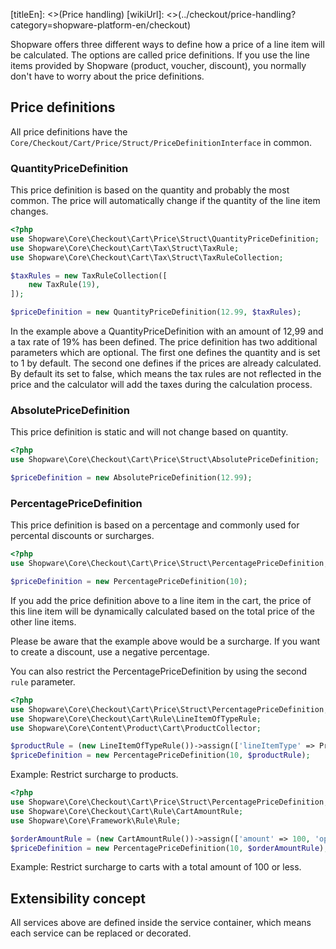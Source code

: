 [titleEn]: <>(Price handling)
[wikiUrl]: <>(../checkout/price-handling?category=shopware-platform-en/checkout)

Shopware offers three different ways to define how a price of a line item will be calculated. 
The options are called price definitions. If you use the line items provided 
by Shopware (product, voucher, discount), you normally don't have to worry about the price definitions.


## Price definitions
All price definitions have the `Core/Checkout/Cart/Price/Struct/PriceDefinitionInterface` in common.


### QuantityPriceDefinition

This price definition is based on the quantity and probably the most common. The price will automatically change
if the quantity of the line item changes.

```php
<?php
use Shopware\Core\Checkout\Cart\Price\Struct\QuantityPriceDefinition;
use Shopware\Core\Checkout\Cart\Tax\Struct\TaxRule;
use Shopware\Core\Checkout\Cart\Tax\Struct\TaxRuleCollection;

$taxRules = new TaxRuleCollection([
    new TaxRule(19),
]);

$priceDefinition = new QuantityPriceDefinition(12.99, $taxRules);
```

In the example above a QuantityPriceDefinition with an amount of 12,99 and a tax rate of 19% 
has been defined.
The price definition has two additional parameters which are optional. 
The first one defines the quantity and is set to 1 by default. 
The second one defines if the prices are already calculated. 
By default its set to false, which means the tax rules are not reflected in the price and 
the calculator will add the taxes during the calculation process.


### AbsolutePriceDefinition

This price definition is static and will not change based on quantity.

```php
<?php
use Shopware\Core\Checkout\Cart\Price\Struct\AbsolutePriceDefinition;

$priceDefinition = new AbsolutePriceDefinition(12.99);
```

### PercentagePriceDefinition

This price definition is based on a percentage and commonly used for percental discounts or surcharges.

```php
<?php
use Shopware\Core\Checkout\Cart\Price\Struct\PercentagePriceDefinition;

$priceDefinition = new PercentagePriceDefinition(10);
```

If you add the price definition above to a line item in the cart, 
the price of this line item will be dynamically calculated based on the total price of the other line items.

Please be aware that the example above would be a surcharge. 
If you want to create a discount, use a negative percentage.

You can also restrict the PercentagePriceDefinition by using the second `rule` parameter.

```php
<?php
use Shopware\Core\Checkout\Cart\Price\Struct\PercentagePriceDefinition;
use Shopware\Core\Checkout\Cart\Rule\LineItemOfTypeRule;
use Shopware\Core\Content\Product\Cart\ProductCollector;

$productRule = (new LineItemOfTypeRule())->assign(['lineItemType' => ProductCollector::LINE_ITEM_TYPE]);;
$priceDefinition = new PercentagePriceDefinition(10, $productRule);
```
Example: Restrict surcharge to products.

```php
<?php
use Shopware\Core\Checkout\Cart\Price\Struct\PercentagePriceDefinition;
use Shopware\Core\Checkout\Cart\Rule\CartAmountRule;
use Shopware\Core\Framework\Rule\Rule;

$orderAmountRule = (new CartAmountRule())->assign(['amount' => 100, 'operator' => Rule::OPERATOR_LTE]);
$priceDefinition = new PercentagePriceDefinition(10, $orderAmountRule);
```
Example: Restrict surcharge to carts with a total amount of 100 or less.

## Extensibility concept
All services above are defined inside the service container, which means each service can be replaced or decorated. 